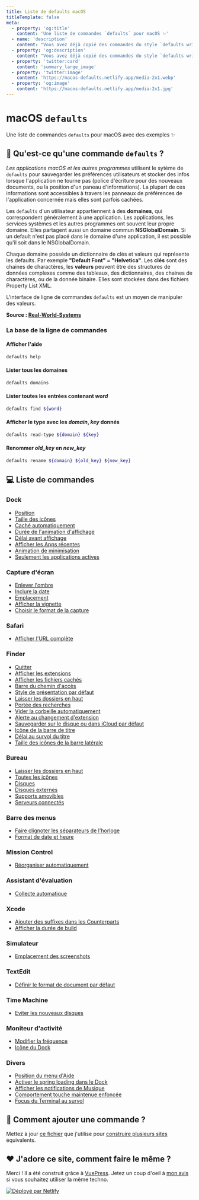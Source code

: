 ```yaml
---
title: Liste de defaults macOS
titleTemplate: false
meta:
  - property: 'og:title'
    content: 'Une liste de commandes `defaults` pour macOS ✨'
  - name: 'description'
    content: "Vous avez déjà copié des commandes du style `defaults write`. Parfois sans être sur de ce qu'elles font ou si elles fonctionnent toujours. Cette liste de commandes `defaults` macOS est là pour vous aider."
  - property: 'og:description'
    content: "Vous avez déjà copié des commandes du style `defaults write`. Parfois sans être sur de ce qu'elles font ou si elles fonctionnent toujours. Cette liste de commandes `defaults` macOS est là pour vous aider."
  - property: 'twitter:card'
    content: 'summary_large_image'
  - property: 'twitter:image'
    content: 'https://macos-defaults.netlify.app/media-2x1.webp'
  - property: 'og:image'
    content: 'https://macos-defaults.netlify.app/media-2x1.jpg'
---
```


# macOS `defaults`

Une liste de commandes `defaults` pour macOS avec des exemples ✨

## 🙋 Qu'est-ce qu'une commande `defaults` ?

<div class="custom-block tip">
  <p>
    <em>Les applications macOS et les autres programmes</em> utilisent le sytème de <code>defaults</code> pour sauvegarder les préférences utilisateurs et stocker des infos lorsque l'application ne tourne pas (police d'écriture pour des nouveaux documents, ou la position d'un paneau d'informations).
    La plupart de ces informations sont accessibles à travers les panneaux de préférences de l'application concernée mais elles sont parfois cachées.
  </p>
  <p>
    Les <code>defaults</code> d'un utilisateur appartiennent à des <strong>domaines</strong>, qui correspondent généralement à une application.
    Les applications, les services systèmes et les autres programmes ont souvent leur propre domaine. Elles partagent aussi un domaine commun <strong>NSGlobalDomain</strong>.
    Si un default n'est pas placé dans le domaine d'une application, il est possible qu'il soit dans le NSGlobalDomain.
  </p>
  <p>
    Chaque domaine possède un dictionnaire de clés et valeurs qui représente les defaults. Par exemple <strong>"Default Font" = "Helvetica"</strong>.
    Les <strong>clés</strong> sont des chaines de charactères, les <strong>valeurs</strong> peuvent être des structures de données complexes comme des tableaux, des dictionnaires, des chaines de charactères, ou de la donnée binaire.
    Elles sont stockées dans des fichiers Property List XML.
  </p>
  <p>L'interface de ligne de commandes <code>defaults</code> est un moyen de manipuler des valeurs.</p>
</div>

**Source : [Real-World-Systems](http://www.real-world-systems.com/docs/defaults.1.md)**

### La base de la ligne de commandes

#### Afficher l'aide

```bash
defaults help
```

#### Lister tous les domaines

```bash
defaults domains
```

#### Lister toutes les entrées contenant _word_

```bash
defaults find ${word}
```

#### Afficher le type avec les _domain_, _key_ donnés

```bash
defaults read-type ${domain} ${key}
```

#### Renommer _old_key_ en _new_key_

```bash
defaults rename ${domain} ${old_key} ${new_key}
```

## 💻 Liste de commandes

### Dock

- [Position](./dock/orientation.md)
- [Taille des icônes](./dock/tilesize.md)
- [Caché automatiquement](./dock/autohide.md)
- [Durée de l&#x27;animation d&#x27;affichage](./dock/autohide-time-modifier.md)
- [Délai avant affichage](./dock/autohide-delay.md)
- [Afficher les Apps récentes](./dock/show-recents.md)
- [Animation de minimisation](./dock/mineffect.md)
- [Seulement les applications actives](./dock/static-only.md)

### Capture d&#x27;écran

- [Enlever l&#x27;ombre](./screenshots/disable-shadow.md)
- [Inclure la date](./screenshots/include-date.md)
- [Emplacement](./screenshots/location.md)
- [Afficher la vignette](./screenshots/show-thumbnail.md)
- [Choisir le format de la capture](./screenshots/type.md)

### Safari

- [Afficher l&#x27;URL complète](./safari/showfullurlinsmartsearchfield.md)

### Finder

- [Quitter](./finder/quitmenuitem.md)
- [Afficher les extensions](./finder/appleshowallextensions.md)
- [Afficher les fichiers cachés](./finder/appleshowallfiles.md)
- [Barre du chemin d&#x27;accès](./finder/showpathbar.md)
- [Style de présentation par défaut](./finder/fxpreferredviewstyle.md)
- [Laisser les dossiers en haut](./finder/_fxsortfoldersfirst.md)
- [Portée des recherches](./finder/fxdefaultsearchscope.md)
- [Vider la corbeille automatiquement](./finder/fxremoveoldtrashitems.md)
- [Alerte au changement d&#x27;extension](./finder/fxenableextensionchangewarning.md)
- [Sauvegarder sur le disque ou dans iCloud par défaut](./finder/nsdocumentsavenewdocumentstocloud.md)
- [Icône de la barre de titre](./finder/showwindowtitlebaricons.md)
- [Délai au survol du titre](./finder/nstoolbartitleviewrolloverdelay.md)
- [Taille des icônes de la barre latérale](./finder/nstableviewdefaultsizemode.md)

### Bureau

- [Laisser les dossiers en haut](./desktop/_fxsortfoldersfirstondesktop.md)
- [Toutes les icônes](./desktop/createdesktop.md)
- [Disques](./desktop/showharddrivesondesktop.md)
- [Disques externes](./desktop/showexternalharddrivesondesktop.md)
- [Supports amovibles](./desktop/showremovablemediaondesktop.md)
- [Serveurs connectés](./desktop/showmountedserversondesktop.md)

### Barre des menus

- [Faire clignoter les séparateurs de l&#x27;horloge](./menubar/flashdateseparators.md)
- [Format de date et heure](./menubar/dateformat.md)

### Mission Control

- [Réorganiser automatiquement](./mission-control/mru-spaces.md)

### Assistant d&#x27;évaluation

- [Collecte automatique](./feedback-assistant/autogather.md)

### Xcode

- [Ajouter des suffixes dans les Counterparts](./xcode/ideadditionalcounterpartsuffixes.md)
- [Afficher la durée de build](./xcode/showbuildoperationduration.md)

### Simulateur

- [Emplacement des screenshots](./simulator/screenshotsavelocation.md)

### TextEdit

- [Définir le format de document par défaut](./textedit/richtext.md)

### Time Machine

- [Eviter les nouveaux disques](./timemachine/donotoffernewdisksforbackup.md)

### Moniteur d&#x27;activité

- [Modifier la fréquence](./activity-monitor/updateperiod.md)
- [Icône du Dock](./activity-monitor/icontype.md)

### Divers

- [Position du menu d&#x27;Aide](./misc/devmode.md)
- [Activer le spring loading dans le Dock](./misc/enable-spring-load-actions-on-all-items.md)
- [Afficher les notifications de Musique](./misc/userwantsplaybacknotifications.md)
- [Comportement touche maintenue enfoncée](./misc/applepressandholdenabled.md)
- [Focus du Terminal au survol](./misc/focusfollowsmouse.md)

## 🤔 Comment ajouter une commande ?

Mettez à jour [ce fichier](https://github.com/yannbertrand/macos-defaults/blob/main/defaults.yml) que j'utilise pour [construire plusieurs sites](https://github.com/yannbertrand/macos-defaults/#readme) équivalents.

## ❤️ J'adore ce site, comment faire le même ?

Merci ! Il a été construit grâce à [VuePress](https://vuepress.vuejs.org/). Jetez un coup d'oeil à [mon avis](https://github.com/yannbertrand/macos-defaults/tree/main/build#readme) si vous souhaitez utiliser la même techno.

<a href="https://www.netlify.com">
  <img src="/netlify.svg" alt="Déployé par Netlify" />
</a>
